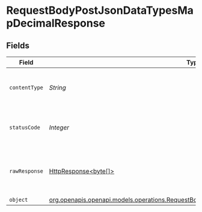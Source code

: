 # RequestBodyPostJsonDataTypesMapDecimalResponse


## Fields

| Field                                                                                                                                                                      | Type                                                                                                                                                                       | Required                                                                                                                                                                   | Description                                                                                                                                                                |
| -------------------------------------------------------------------------------------------------------------------------------------------------------------------------- | -------------------------------------------------------------------------------------------------------------------------------------------------------------------------- | -------------------------------------------------------------------------------------------------------------------------------------------------------------------------- | -------------------------------------------------------------------------------------------------------------------------------------------------------------------------- |
| `contentType`                                                                                                                                                              | *String*                                                                                                                                                                   | :heavy_check_mark:                                                                                                                                                         | HTTP response content type for this operation                                                                                                                              |
| `statusCode`                                                                                                                                                               | *Integer*                                                                                                                                                                  | :heavy_check_mark:                                                                                                                                                         | HTTP response status code for this operation                                                                                                                               |
| `rawResponse`                                                                                                                                                              | [HttpResponse<byte[]>](https://docs.oracle.com/en/java/javase/11/docs/api/java.net.http/java/net/http/HttpResponse.html)                                                   | :heavy_check_mark:                                                                                                                                                         | Raw HTTP response; suitable for custom response parsing                                                                                                                    |
| `object`                                                                                                                                                                   | [org.openapis.openapi.models.operations.RequestBodyPostJsonDataTypesMapDecimalResponseBody](../../models/operations/RequestBodyPostJsonDataTypesMapDecimalResponseBody.md) | :heavy_minus_sign:                                                                                                                                                         | OK                                                                                                                                                                         |